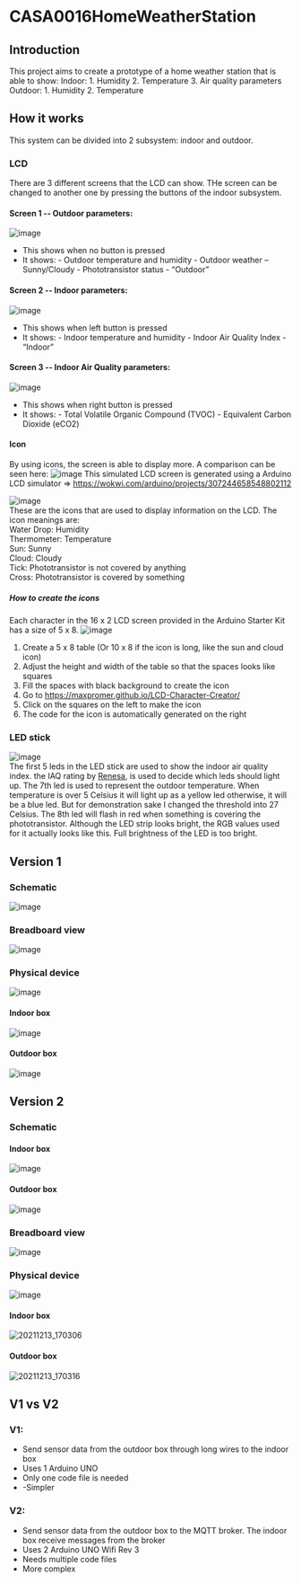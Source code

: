 # CASA0016HomeWeatherStation
## Introduction
This project aims to create a prototype of a home weather station that is able to show:
Indoor: 1. Humidity
        2. Temperature
        3. Air quality parameters
Outdoor: 1. Humidity
         2. Temperature

## How it works
This system can be divided into 2 subsystem: indoor and outdoor.
### LCD
There are 3 different screens that the LCD can show. THe screen can be changed to another one by pressing the buttons of the indoor subsystem.
#### Screen 1 -- Outdoor parameters:
![image](https://user-images.githubusercontent.com/91946874/147841701-d007bf71-d235-4636-a6c6-f08fbe96bd9b.png)
- This shows when no button is pressed
- It shows: - Outdoor temperature and humidity
            - Outdoor weather – Sunny/Cloudy
            - Phototransistor status
            - “Outdoor”
#### Screen 2 -- Indoor parameters:
![image](https://user-images.githubusercontent.com/91946874/147841704-d3594ae3-0f17-4a36-96d5-281388c14edd.png)
- This shows when left button is pressed
- It shows: - Indoor temperature and humidity
            - Indoor Air Quality Index
            - “Indoor”

#### Screen 3 -- Indoor Air Quality parameters:
![image](https://user-images.githubusercontent.com/91946874/147841708-b9dc4b89-1876-48aa-854c-6d9c4482c578.png)
- This shows when right button is pressed
- It shows: - Total Volatile Organic Compound (TVOC)
            - Equivalent Carbon Dioxide (eCO2)

#### Icon
By using icons, the screen is able to display more. A comparison can be seen here:
![image](https://user-images.githubusercontent.com/91946874/147841768-8949034f-a5f9-4e1e-9775-f8d2aa552509.png)
This simulated LCD screen is generated using a Arduino LCD simulator => https://wokwi.com/arduino/projects/307244658548802112  

![image](https://user-images.githubusercontent.com/91946874/147841717-3d65af6b-04a8-4cfd-a76d-9abab3a9440a.png)  
These are the icons that are used to display information on the LCD.
The icon meanings are:  
Water Drop: Humidity  
Thermometer: Temperature  
Sun: Sunny  
Cloud: Cloudy  
Tick: Phototransistor is not covered by anything  
Cross: Phototransistor is covered by something  

##### How to create the icons  
Each character in the 16 x 2 LCD screen provided in the Arduino Starter Kit has a size of 5 x 8.
![image](https://user-images.githubusercontent.com/91946874/147841827-4a357e8f-c0f6-4607-a416-c75e59818aca.png)
1. Create a 5 x 8 table (Or 10 x 8 if the icon is long, like the sun and cloud icon)
2. Adjust the height and width of the table so that the spaces looks like squares
3. Fill the spaces with black background to create the icon
4. Go to https://maxpromer.github.io/LCD-Character-Creator/
5. Click on the squares on the left to make the icon
6. The code for the icon is automatically generated on the right

### LED stick
![image](https://user-images.githubusercontent.com/91946874/147841921-3c7cd92c-c3ae-49a3-ac93-f6ade0275190.png)  
The first 5 leds in the LED stick are used to show the indoor air quality index. the IAQ rating by [Renesa](https://www.renesas.com/us/en/application/home-building/indoor-air-quality-sensor-iaq), is used to decide which leds should light up. The 7th led is used to represent the outdoor temperature. When temperature is over 5 Celsius it will light up as a yellow led otherwise, it will be a blue led. But for demonstration sake I changed the threshold into 27 Celsius. The 8th led will flash in red when something is covering the phototransistor. Although the LED strip looks bright, the RGB values used for it actually looks like this. Full brightness of the LED is too bright.

## Version 1
### Schematic 
![image](https://user-images.githubusercontent.com/91946874/147842020-212501d1-9583-48f8-bdbf-66e7f2259e3b.png)  
### Breadboard view
![image](https://user-images.githubusercontent.com/91946874/147842025-cd132e1a-e09b-4966-8818-9d16ad94f376.png)
### Physical device
![image](https://user-images.githubusercontent.com/91946874/147842030-3baea129-19ad-4457-8032-db23e98474d7.png)
#### Indoor box
![image](https://user-images.githubusercontent.com/91946874/147842035-fa1bad95-a809-4af5-a51d-b800ef213282.png)
#### Outdoor box
![image](https://user-images.githubusercontent.com/91946874/147842039-b19ece48-5b15-42a8-aa7c-d0b238640ab0.png)

## Version 2
### Schematic 
#### Indoor box
![image](https://user-images.githubusercontent.com/91946874/147842055-e75e3477-21b5-47bc-b7da-1035eb86deca.png) 
#### Outdoor box  
![image](https://user-images.githubusercontent.com/91946874/147842060-167620d5-c1e9-4a42-906b-2944320ad41c.png)
### Breadboard view
![image](https://user-images.githubusercontent.com/91946874/147842069-c097e696-3429-41ef-8849-05a30617dd11.png)
### Physical device
![image](https://user-images.githubusercontent.com/91946874/147842072-d014e667-5827-4057-ac41-06910839d768.png)
#### Indoor box
![20211213_170306](https://user-images.githubusercontent.com/91946874/147842080-5ca5029f-4705-40b1-8590-9f2be7462cb2.jpg)
#### Outdoor box
![20211213_170316](https://user-images.githubusercontent.com/91946874/147842081-a389e38d-7f22-42eb-9424-ed565518d51d.jpg)  

## V1 vs V2  
### V1:  
- Send sensor data from the outdoor box through long wires to the indoor box  
- Uses 1 Arduino UNO  
- Only one code file is needed  
- -Simpler   
### V2:  
- Send sensor data from the outdoor box to the MQTT broker. The indoor box receive messages from the broker  
- Uses 2 Arduino UNO Wifi Rev 3  
- Needs multiple code files  
- More complex  
